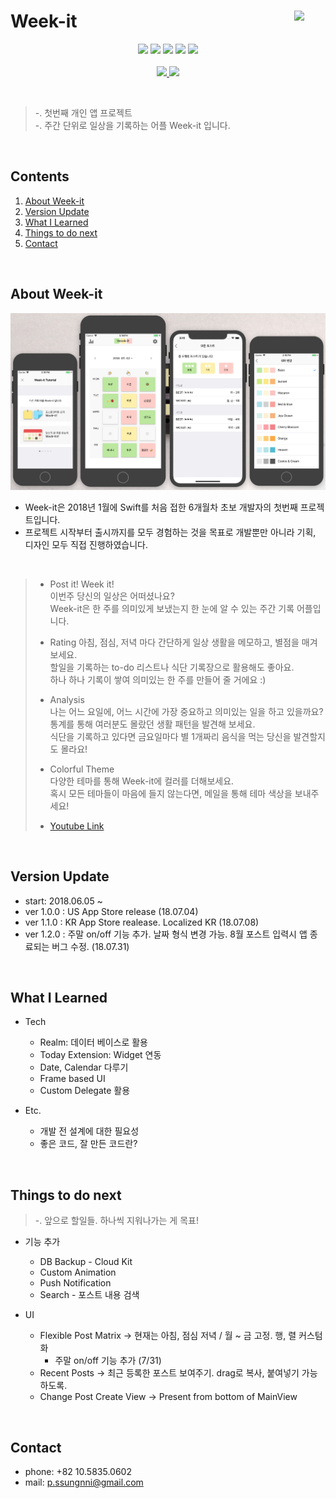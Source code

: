 # Week-it <img src = "https://github.com/sungeunDev/EAT_IT/blob/master/Scrennshot/icon.png?raw=true" width = 50 align = right>
<p align="center">
<img src="https://img.shields.io/badge/swift-4.1-blue.svg" />
<img src="https://img.shields.io/badge/xcode-9.3-green.svg" />
<img src="https://img.shields.io/badge/ios-11.0-yellow.svg" />
<img src="https://img.shields.io/badge/contacts-@p.ssungnni-orange.svg" />
<img src="https://img.shields.io/badge/licence-MIT-lightgrey.svg" /> <br><br>
 
 <a href="https://itunes.apple.com/us/app/week-it/id1406693210?mt=8" target="_blank">
 <img src = "https://devimages-cdn.apple.com/app-store/marketing/guidelines/images/badge-download-on-the-app-store.svg"> 
    </a>
     <a href="https://itunes.apple.com/kr/app/week-it/id1406693210?mt=8" target="_blank">
 <img src = "https://devimages-cdn.apple.com/app-store/marketing/guidelines/images/badge-download-on-the-app-store-kr.svg"> 
    </a>
</p>
<br>

> -. 첫번째 개인 앱 프로젝트  
> -. 주간 단위로 일상을 기록하는 어플 Week-it 입니다.


<br>

## Contents
1. [About Week-it](#about-week-it)
2. [Version Update](#version-update)
3. [What I Learned](#what-i-learned)
4. [Things to do next](#things-to-do-next)
5. [Contact](#contact)

<br>

## About Week-it

![ver 1.0](./Scrennshot/ver%201.0.png) 

- Week-it은 2018년 1월에 Swift를 처음 접한 6개월차 초보 개발자의 첫번째 프로젝트입니다.  
- 프로젝트 시작부터 출시까지를 모두 경험하는 것을 목표로 개발뿐만 아니라 기획, 디자인 모두 직접 진행하였습니다.

<br>

>   - Post it! Week it!  
    이번주 당신의 일상은 어떠셨나요?  
    Week-it은 한 주를 의미있게 보냈는지 한 눈에 알 수 있는 주간 기록 어플입니다.  
>    
>   - Rating
    아침, 점심, 저녁 마다 간단하게 일상 생활을 메모하고, 별점을 매겨 보세요.  
    할일을 기록하는 to-do 리스트나 식단 기록장으로 활용해도 좋아요.  
    하나 하나 기록이 쌓여 의미있는 한 주를 만들어 줄 거에요 :)  
>
>    - Analysis   
    나는 어느 요일에, 어느 시간에 가장 중요하고 의미있는 일을 하고 있을까요?  
    통계를 통해 여러분도 몰랐던 생활 패턴을 발견해 보세요.  
    식단을 기록하고 있다면 금요일마다 별 1개짜리 음식을 먹는 당신을 발견할지도 몰라요!  
>
>    -  Colorful Theme  
    다양한 테마를 통해 Week-it에 컬러를 더해보세요.  
    혹시 모든 테마들이 마음에 들지 않는다면, 메일을 통해 테마 색상을 보내주세요!
>
>    - [Youtube Link](https://www.youtube.com/watch?v=l0sixcSdIpw&feature=youtu.be)

<br>

## Version Update
- start: 2018.06.05 ~   
- ver 1.0.0 : US App Store release (18.07.04)
- ver 1.1.0 : KR App Store realease. Localized KR (18.07.08)
- ver 1.2.0 : 주말 on/off 기능 추가. 날짜 형식 변경 가능. 8월 포스트 입력시 앱 종료되는 버그 수정. (18.07.31)

<br>

## What I Learned
- Tech  
    - Realm: 데이터 베이스로 활용  
    - Today Extension: Widget 연동   
    - Date, Calendar 다루기  
    - Frame based UI
    - Custom Delegate 활용


- Etc.  
    - 개발 전 설계에 대한 필요성  
    - 좋은 코드, 잘 만든 코드란?  
  
<br>

## Things to do next 
> -. 앞으로 할일들. 하나씩 지워나가는 게 목표!

- 기능 추가
    + DB Backup - Cloud Kit
    + Custom Animation
    + Push Notification   
    + Search - 포스트 내용 검색

- UI
    + Flexible Post Matrix -> 현재는 아침, 점심 저녁 / 월 ~ 금 고정. 행, 렬 커스텀화
        * 주말 on/off 기능 추가 (7/31)
    + Recent Posts -> 최근 등록한 포스트 보여주기. drag로 복사, 붙여넣기 가능하도록.
    + Change Post Create View -> Present from bottom of MainView


<br>

## Contact
- phone: +82 10.5835.0602
- mail: p.ssungnni@gmail.com

